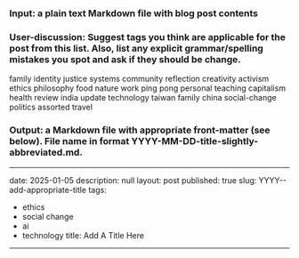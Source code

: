 ### Input: a plain text Markdown file with blog post contents
### User-discussion: Suggest tags you think are applicable for the post from this list. Also, list any explicit grammar/spelling mistakes you spot and ask if they should be change. 
family
identity
justice
systems
community
reflection
creativity
activism
ethics
philosophy
food
nature
work
ping pong
personal
teaching
capitalism
health
review
india
update
technology
taiwan
family
china
social-change
politics
assorted
travel
### Output: a Markdown file with appropriate front-matter (see below). File name in format YYYY-MM-DD-title-slightly-abbreviated.md.

 ---
 date: 2025-01-05
 description: null
 layout: post
 published: true
 slug: YYYY--add-appropriate-title
 tags:
 - ethics
 - social change
 - ai
 - technology
 title: Add A Title Here
 ---
